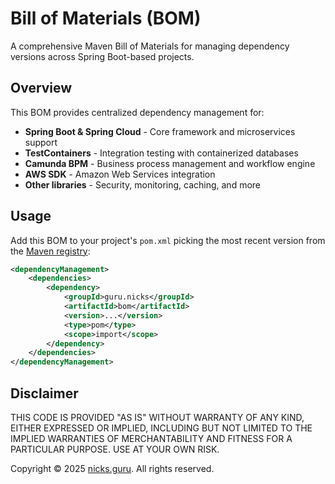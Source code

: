# Bill of Materials (BOM)

A comprehensive Maven Bill of Materials for managing dependency versions across Spring Boot-based projects.

## Overview

This BOM provides centralized dependency management for:
- **Spring Boot & Spring Cloud** - Core framework and microservices support
- **TestContainers** - Integration testing with containerized databases
- **Camunda BPM** - Business process management and workflow engine
- **AWS SDK** - Amazon Web Services integration
- **Other libraries** - Security, monitoring, caching, and more

## Usage

Add this BOM to your project's `pom.xml` picking the most recent version from the
[Maven registry](https://central.sonatype.com/search?q=guru.nicks):

```xml
<dependencyManagement>
    <dependencies>
        <dependency>
            <groupId>guru.nicks</groupId>
            <artifactId>bom</artifactId>
            <version>...</version>
            <type>pom</type>
            <scope>import</scope>
        </dependency>
    </dependencies>
</dependencyManagement>
```

## Disclaimer

THIS CODE IS PROVIDED "AS IS" WITHOUT WARRANTY OF ANY KIND, EITHER EXPRESSED OR IMPLIED, INCLUDING BUT NOT LIMITED
TO THE IMPLIED WARRANTIES OF MERCHANTABILITY AND FITNESS FOR A PARTICULAR PURPOSE. USE AT YOUR OWN RISK.

Copyright © 2025 [nicks.guru](https://nicks.guru). All rights reserved.
